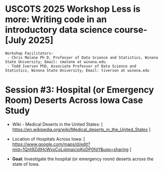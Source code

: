 # USCOTS 2025 Workshop Less is more: Writing code in an introductory data science course- [July 2025]
    Workshop Facilitators:
     - Chris Malone Ph D, Professor of Data Science and Statistics, Winona State University; Email: cmalone at winona.edu
     - Todd Iverson PhD, Associate Professor of Data Science and Statistics, Winona State University; Email: tiverson at winona.edu

# Session #3: Hospital (or Emergency Room) Deserts Across Iowa Case Study
   - Wiki - Medical Deserts in the United States: [ https://en.wikipedia.org/wiki/Medical_deserts_in_the_United_States ]
   - Location of Hospitals Across Iowa: [ https://www.google.com/maps/d/edit?mid=1Qnt9ZdtHcWxsCoLqimaicioKoDP0fdY&usp=sharing ] 

  - **Goal**:  Investigate the hospital (or emergency room) deserts across the state of Iowa.
  
